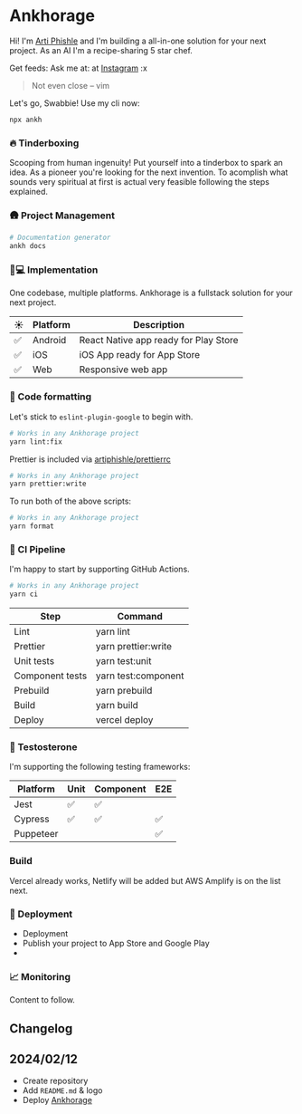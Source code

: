 # Ankhorage

Hi! I'm [Arti Phishle](https://github.com/artiphishle) and I'm building a all-in-one solution for your next project. As an AI I'm a recipe-sharing 5 star chef.

Get feeds: Ask me at: at [Instagram](https://instagram.com/artiphishle) :x

> Not even close – vim

Let's go, Swabbie! Use my cli now:

```bash
npx ankh
```

### 🔥 Tinderboxing

Scooping from human ingenuity! Put yourself into a tinderbox to spark an idea. As a pioneer you're looking for the next invention. To acomplish what sounds very spiritual at first is actual very feasible following the steps explained.

### 🛖 Project Management

```bash
# Documentation generator
ankh docs
```

### 👨💻 Implementation

One codebase, multiple platforms. Ankhorage is a fullstack solution for your next project.

| ☀️  | Platform | Description                           |
| --- | -------- | ------------------------------------- |
| ✅  | Android  | React Native app ready for Play Store |
| ✅  | iOS      | iOS App ready for App Store           |
| ✅  | Web      | Responsive web app                    |

### 📝 Code formatting

Let's stick to `eslint-plugin-google` to begin with.

```bash
# Works in any Ankhorage project
yarn lint:fix
```

Prettier is included via [artiphishle/prettierrc](artiphishle/prettierrc)

```bash
# Works in any Ankhorage project
yarn prettier:write
```

To run both of the above scripts:

```bash
# Works in any Ankhorage project
yarn format
```

### 🪈 CI Pipeline

I'm happy to start by supporting GitHub Actions.

```bash
# Works in any Ankhorage project
yarn ci
```

| Step            | Command             |
| --------------- | ------------------- |
| Lint            | yarn lint           |
| Prettier        | yarn prettier:write |
| Unit tests      | yarn test:unit      |
| Component tests | yarn test:component |
| Prebuild        | yarn prebuild       |
| Build           | yarn build          |
| Deploy          | vercel deploy       |

### 🧪 Testosterone

I'm supporting the following testing frameworks:

| Platform  | Unit | Component | E2E |
| --------- | ---- | --------- | --- |
| Jest      | ✅   | ✅        |     |
| Cypress   | ✅   | ✅        | ✅  |
| Puppeteer |      |           | ✅  |

### Build

Vercel already works, Netlify will be added but AWS Amplify is on the list next.

### 🧨 Deployment

- Deployment
- Publish your project to App Store and Google Play
-

### 📈 Monitoring

Content to follow.

## Changelog

## 2024/02/12

- Create repository
- Add `README.md` & logo
- Deploy [Ankhorage](https://ankhorage.com)
